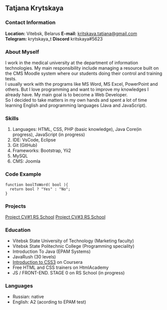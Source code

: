 ## Tatjana Krytskaya

### Contact Information

**Location:** Vitebsk, Belarus
**E-mail:** kritskaya.tatjana@gmail.com  
**Telegram:** krytskaya_t
**Discord** kritskaya#5623  

### About Myself

I work in the medical university at the department of information technologies. 
My main responsibility include managing a resource built on the CMS Moodle system
where our students doing their control and training tests.  
I usually work with the programs like MS Word, MS Excel, PowerPoint and others.
But I love programming and want to improve my knowledges I already have.
My main goal is to become a Web Developer.  
So I decided to take matters in my own hands and spent a lot of time learning English and
programming languages (Java and JavaScript).

### Skills
1. Languages: HTML, CSS, PHP (basic knowledge), Java Core(in progress), JavaScript (in progress)
2. IDE: VsCode, Eclipse
3. Git (GitHub)
4. Frameworks: Bootstrap, Yii2
5. MySQL
6. CMS: Joomla

### Code Example
```
function boolToWord( bool ){
  return bool ? "Yes" : "No";
}
```

### Projects

[Project CV#1 RS School](https://kritskaya.github.io/rsschool-cv/cv)
[Project CV#3 RS School](https://kritskaya.github.io/rsschool-cv/)

### Education

* Vitebsk State University of Technology (Marketing faculty)
* Vitebsk State Politechnic College (Programming speciality)
* Introduction To Java (EPAM Systems)
* JavaRush (30 levels)
* [Introduction to CSS3](https://www.coursera.org/learn/introcss/home/welcome) on Coursera
* Free HTML and CSS trainers on HtmlAcademy
* JS / FRONT-END. STAGE 0 on RS School (in progress)

### Languages
* Russian: native
* English: A2 (acording to EPAM test)
